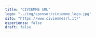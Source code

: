 ```yaml
---
title: "CIVIEMME SRL"
logo: "../img/sponsor/civiemme_logo.jpg"
sito: "https://www.civiemmesrl.it/"
esperienza: false
draft: false
---
```


  

  